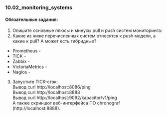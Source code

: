 ### 10.02_monitoring_systems </br>
#### Обязательные задания: </br>
1) Опишите основные плюсы и минусы pull и push систем мониторинга: </br>
2) Какие из ниже перечисленных систем относятся к push модели, а какие к pull? А может есть гибридные?</br>
- Prometheus - </br>
- TICK - </br>
- Zabbix - </br>
- VictoriaMetrics - </br>
- Nagios - </br>
3) Запустите TICK-стэк: </br>
Вывод curl http://localhost:8086/ping </br>
Вывод curl http://localhost:8888 </br>
Вывод curl http://localhost:9092/kapacitor/v1/ping </br>
А также скриншот веб-интерфейса ПО chronograf (http://localhost:8888). </br>

